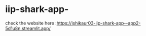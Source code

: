 ﻿# iip-shark-app-
check the website here :https://ishikaur03-iip-shark-app--app2-5d1u8n.streamlit.app/

